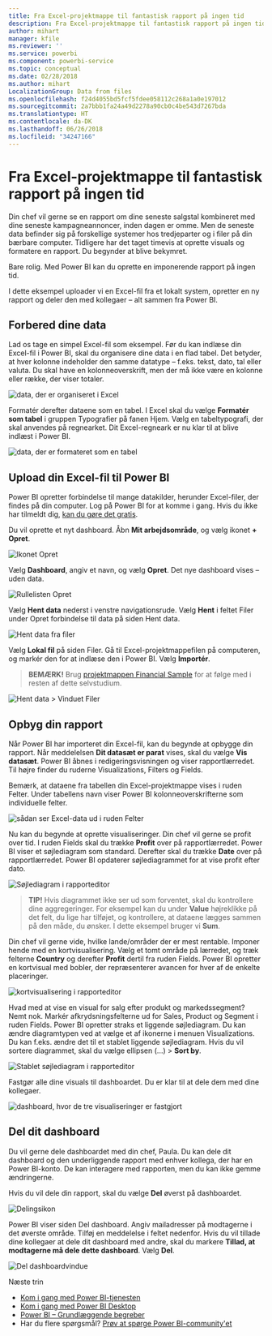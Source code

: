 ```yaml
---
title: Fra Excel-projektmappe til fantastisk rapport på ingen tid
description: Fra Excel-projektmappe til fantastisk rapport på ingen tid
author: mihart
manager: kfile
ms.reviewer: ''
ms.service: powerbi
ms.component: powerbi-service
ms.topic: conceptual
ms.date: 02/28/2018
ms.author: mihart
LocalizationGroup: Data from files
ms.openlocfilehash: f24d4055bd5fcf5fdee058112c268a1a0e197012
ms.sourcegitcommit: 2a7bbb1fa24a49d2278a90cb0c4be543d7267bda
ms.translationtype: HT
ms.contentlocale: da-DK
ms.lasthandoff: 06/26/2018
ms.locfileid: "34247166"
---
```

# <a name="from-excel-workbook-to-stunning-report-in-no-time"></a>Fra Excel-projektmappe til fantastisk rapport på ingen tid
Din chef vil gerne se en rapport om dine seneste salgstal kombineret med dine seneste kampagneannoncer, inden dagen er omme. Men de seneste data befinder sig på forskellige systemer hos tredjeparter og i filer på din bærbare computer. Tidligere har det taget timevis at oprette visuals og formatere en rapport. Du begynder at blive bekymret.

Bare rolig. Med Power BI kan du oprette en imponerende rapport på ingen tid.

I dette eksempel uploader vi en Excel-fil fra et lokalt system, opretter en ny rapport og deler den med kollegaer – alt sammen fra Power BI.

## <a name="prepare-your-data"></a>Forbered dine data
Lad os tage en simpel Excel-fil som eksempel. Før du kan indlæse din Excel-fil i Power BI, skal du organisere dine data i en flad tabel. Det betyder, at hver kolonne indeholder den samme datatype – f.eks. tekst, dato, tal eller valuta. Du skal have en kolonneoverskrift, men der må ikke være en kolonne eller række, der viser totaler.

![data, der er organiseret i Excel](media/service-from-excel-to-stunning-report/pbi_excel_file.png)

Formatér derefter dataene som en tabel. I Excel skal du vælge **Formatér som tabel** i gruppen Typografier på fanen Hjem. Vælg en tabeltypografi, der skal anvendes på regnearket. Dit Excel-regneark er nu klar til at blive indlæst i Power BI.

![data, der er formateret som en tabel](media/service-from-excel-to-stunning-report/pbi_excel_table.png)

## <a name="upload-your-excel-file-into-power-bi"></a>Upload din Excel-fil til Power BI
Power BI opretter forbindelse til mange datakilder, herunder Excel-filer, der findes på din computer. Log på Power BI for at komme i gang. Hvis du ikke har tilmeldt dig, [kan du gøre det gratis](https://powerbi.com).

Du vil oprette et nyt dashboard. Åbn **Mit arbejdsområde**, og vælg ikonet **+ Opret**.

![Ikonet Opret](media/service-from-excel-to-stunning-report/power-bi-new-dash.png)

Vælg **Dashboard**, angiv et navn, og vælg **Opret**. Det nye dashboard vises – uden data.

![Rullelisten Opret](media/service-from-excel-to-stunning-report/power-bi-create-dash.png)

Vælg **Hent data** nederst i venstre navigationsrude. Vælg **Hent** i feltet Filer under Opret forbindelse til data på siden Hent data.

![Hent data fra filer](media/service-from-excel-to-stunning-report/pbi_get_files.png)

Vælg **Lokal fil** på siden Filer. Gå til Excel-projektmappefilen på computeren, og markér den for at indlæse den i Power BI. Vælg **Importér**.

> **BEMÆRK!** Brug [projektmappen Financial Sample](sample-financial-download.md) for at følge med i resten af dette selvstudium.
> 
> 

![Hent data > Vinduet Filer](media/service-from-excel-to-stunning-report/pbi_local_file.png)

## <a name="build-your-report"></a>Opbyg din rapport
Når Power BI har importeret din Excel-fil, kan du begynde at opbygge din rapport. Når meddelelsen **Dit datasæt er parat** vises, skal du vælge **Vis datasæt**.  Power BI åbnes i redigeringsvisningen og viser rapportlærredet. Til højre finder du ruderne Visualizations, Filters og Fields.

Bemærk, at dataene fra tabellen din Excel-projektmappe vises i ruden Felter. Under tabellens navn viser Power BI kolonneoverskrifterne som individuelle felter.

![sådan ser Excel-data ud i ruden Felter](media/service-from-excel-to-stunning-report/pbi_report_fields.png)

Nu kan du begynde at oprette visualiseringer. Din chef vil gerne se profit over tid. I ruden Fields skal du trække **Profit** over på rapportlærredet. Power BI viser et søjlediagram som standard. Derefter skal du trække **Date** over på rapportlærredet. Power BI opdaterer søjlediagrammet for at vise profit efter dato.

![Søjlediagram i rapporteditor](media/service-from-excel-to-stunning-report/pbi_report_pin-new.png)

> **TIP!** Hvis diagrammet ikke ser ud som forventet, skal du kontrollere dine aggregeringer. For eksempel kan du under **Value** højreklikke på det felt, du lige har tilføjet, og kontrollere, at dataene lægges sammen på den måde, du ønsker.  I dette eksempel bruger vi **Sum**.
> 
> 

Din chef vil gerne vide, hvilke lande/områder der er mest rentable. Imponer hende med en kortvisualisering. Vælg et tomt område på lærredet, og træk felterne **Country** og derefter **Profit** dertil fra ruden Fields. Power BI opretter en kortvisual med bobler, der repræsenterer avancen for hver af de enkelte placeringer.

![kortvisualisering i rapporteditor](media/service-from-excel-to-stunning-report/pbi_report_map-new.png)

Hvad med at vise en visual for salg efter produkt og markedssegment? Nemt nok. Markér afkrydsningsfelterne ud for Sales, Product og Segment i ruden Fields. Power BI opretter straks et liggende søjlediagram. Du kan ændre diagramtypen ved at vælge et af ikonerne i menuen Visualizations. Du kan f.eks. ændre det til et stablet liggende søjlediagram.  Hvis du vil sortere diagrammet, skal du vælge ellipsen (...) > **Sort by**.

![Stablet søjlediagram i rapporteditor](media/service-from-excel-to-stunning-report/pbi_barchart-new.png)

Fastgør alle dine visuals til dashboardet. Du er klar til at dele dem med dine kollegaer.

![dashboard, hvor de tre visualiseringer er fastgjort](media/service-from-excel-to-stunning-report/pbi_report.png)

## <a name="share-your-dashboard"></a>Del dit dashboard
Du vil gerne dele dashboardet med din chef, Paula. Du kan dele dit dashboard og den underliggende rapport med enhver kollega, der har en Power BI-konto. De kan interagere med rapporten, men du kan ikke gemme ændringerne.

Hvis du vil dele din rapport, skal du vælge **Del** øverst på dashboardet.

![Delingsikon](media/service-from-excel-to-stunning-report/power-bi-share.png)

Power BI viser siden Del dashboard. Angiv mailadresser på modtagerne i det øverste område. Tilføj en meddelelse i feltet nedenfor. Hvis du vil tillade dine kollegaer at dele dit dashboard med andre, skal du markere **Tillad, at modtagerne må dele dette dashboard**. Vælg **Del**.

![Del dashboardvindue](media/service-from-excel-to-stunning-report/power-bi-share-dash-new.png)

Næste trin

* [Kom i gang med Power BI-tjenesten](service-get-started.md)
* [Kom i gang med Power BI Desktop](desktop-getting-started.md)
* [Power BI – Grundlæggende begreber](service-basic-concepts.md)
* Har du flere spørgsmål? [Prøv at spørge Power BI-community'et](http://community.powerbi.com/)

